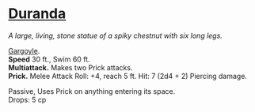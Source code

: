 # [Duranda](https://hollowknight.wiki/w/Durandoo)

*A large, living, stone statue of a spiky chestnut with six long legs.*

[Gargoyle](https://5e.tools/bestiary.html#gargoyle_xmm).  
**Speed** 30 ft., Swim 60 ft.  
**Multiattack.** Makes two Prick attacks.  
**Prick.** Melee Attack Roll: +4, reach 5 ft. Hit: 7 (2d4 + 2) Piercing damage.  

Passive, Uses Prick on anything entering its space.  
Drops: 5 cp  
